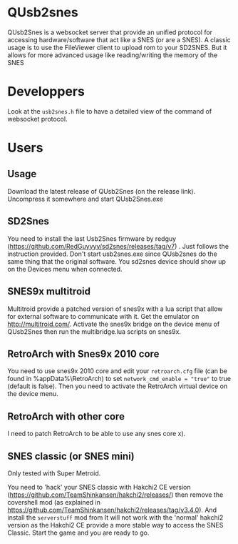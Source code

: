 # QUsb2snes

QUsb2Snes is a websocket server that provide an unified protocol for accessing hardware/software that act like a SNES (or are a SNES). A classic usage is to use the FileViewer client to upload rom to your SD2SNES.
But it allows for more advanced usage like reading/writing the memory of the SNES

# Developpers

Look at the `usb2snes.h` file to have a detailed view of the command of websocket protocol.

# Users

## Usage

Download the latest release of QUsb2Snes (on the release link). Uncompress it somewhere and start QUsb2Snes.exe

## SD2Snes

You need to install the last Usb2Snes firmware by redguy (https://github.com/RedGuyyyy/sd2snes/releases/tag/v7) . Just follows the instruction provided. Don't start usb2snes.exe since QUsb2snes do the same thing that the original software. You sd2snes device should show up on the Devices menu when connected.

## SNES9x multitroid

Multitroid provide a patched version of snes9x with a lua script that allow for external software to communicate with it. Get the emulator on http://multitroid.com/. Activate the snes9x bridge on the device menu of QUsb2Snes then run the multibridge.lua scripts on snes9x.

## RetroArch with Snes9x 2010 core

You need to use snes9x 2010 core and edit your `retroarch.cfg` file (can be found in %appData%\RetroArch) to set `network_cmd_enable = "true"` to true (default is false). Then you need to activate the RetroArch virtual device on the device menu.

## RetroArch with other core

I need to patch RetroArch to be able to use any snes core x).

## SNES classic (or SNES mini)

Only tested with Super Metroid.

You need to 'hack' your SNES classic with Hakchi2 CE version (https://github.com/TeamShinkansen/hakchi2/releases/) then remove the covershell mod (as explained in https://github.com/TeamShinkansen/hakchi2/releases/tag/v3.4.0). And install the `serverstuff` mod from <TODO>
It will not work with the 'normal' hakchi2 version as the Hakchi2 CE provide a more stable way to access the SNES Classic.
Start the game and you are ready to go.